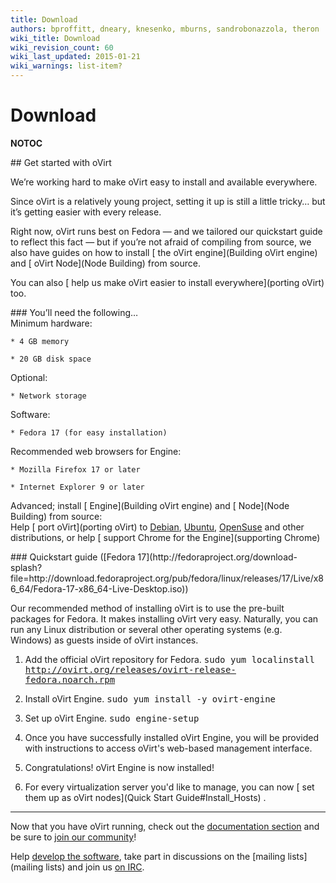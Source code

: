 ```yaml
---
title: Download
authors: bproffitt, dneary, knesenko, mburns, sandrobonazzola, theron
wiki_title: Download
wiki_revision_count: 60
wiki_last_updated: 2015-01-21
wiki_warnings: list-item?
---
```


# Download

__NOTOC__

<div class="row">
<div class="span6 pad-left pad-right-small">
## Get started with oVirt

We’re working hard to make oVirt easy to install and available everywhere.

Since oVirt is a relatively young project, setting it up is still a little tricky… but it’s getting easier with every release.

Right now, oVirt runs best on Fedora — and we tailored our quickstart guide to reflect this fact — but if you’re not afraid of compiling from source, we also have guides on how to install [ the oVirt engine](Building oVirt engine) and [ oVirt Node](Node Building) from source.

You can also [ help us make oVirt easier to install everywhere](porting oVirt) too.

</div>
<div class="span6 pad-left-small pad-right">
<div class="well">
### You’ll need the following…

<div class="row-fluid">
<div class="span6">
Minimum hardware:  

    * 4 GB memory

    * 20 GB disk space

Optional:  

    * Network storage

Software:  

    * Fedora 17 (for easy installation)

</div>
<div class="span6">
Recommended web browsers for Engine:  

    * Mozilla Firefox 17 or later

    * Internet Explorer 9 or later

Advanced; install [ Engine](Building oVirt engine) and [ Node](Node Building) from source:  
Help [ port oVirt](porting oVirt) to [Debian](http://www.debian.org), [Ubuntu](http://www.ubuntu.com), [OpenSuse](http://www.opensuse.org) and other distributions, or help [ support Chrome for the Engine](supporting Chrome)

</div>
</div>
</div>
</div>
</div>
<div class="row">
<div class="span10 offset1">
### Quickstart guide ([Fedora 17](http://fedoraproject.org/download-splash?file=http://download.fedoraproject.org/pub/fedora/linux/releases/17/Live/x86_64/Fedora-17-x86_64-Live-Desktop.iso))

Our recommended method of installing oVirt is to use the pre-built packages for Fedora. It makes installing oVirt very easy. Naturally, you can run any Linux distribution or several other operating systems (e.g. Windows) as guests inside of oVirt instances.

1.  Add the official oVirt repository for Fedora. <kbd>
        sudo yum localinstall http://ovirt.org/releases/ovirt-release-fedora.noarch.rpm

    </kbd>

2.  Install oVirt Engine. <kbd>
        sudo yum install -y ovirt-engine

    </kbd>

3.  Set up oVirt Engine. <kbd>
        sudo engine-setup

    </kbd>

4.  Once you have successfully installed oVirt Engine, you will be provided with instructions to access oVirt's web-based management interface.
5.  Congratulations! oVirt Engine is now installed!
6.  For every virtualization server you'd like to manage, you can now [ set them up as oVirt nodes](Quick Start Guide#Install_Hosts) .

------------------------------------------------------------------------

Now that you have oVirt running, check out the [ documentation section](documentation) and be sure to [ join our community](community)!

Help [ develop the software](develop), take part in discussions on the [mailing lists](mailing lists) and join us [ on IRC](communication#IRC).

</div>
</div>
